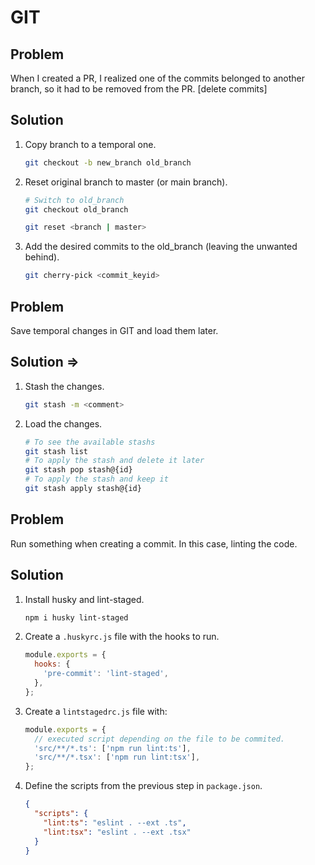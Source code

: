# GIT

##  Problem
When I created a PR, I realized one of the commits belonged to another branch, so it had to be removed from the PR. [delete commits]

## Solution

1. Copy branch to a temporal one.

   ```bash
   git checkout -b new_branch old_branch
   ```

2. Reset original branch to master (or main branch).

   ```bash
   # Switch to old_branch
   git checkout old_branch

   git reset <branch | master>
   ```

3. Add the desired commits to the old_branch (leaving the unwanted behind).

   ```bash
   git cherry-pick <commit_keyid>
   ```

## Problem
Save temporal changes in GIT and load them later.

## Solution =>

1. Stash the changes.

   ```bash
   git stash -m <comment>
   ```

2. Load the changes.

   ```bash
   # To see the available stashs
   git stash list
   # To apply the stash and delete it later
   git stash pop stash@{id}
   # To apply the stash and keep it
   git stash apply stash@{id}
   ```

## Problem
 Run something when creating a commit. In this case, linting the code.

## Solution

1. Install husky and lint-staged.

   ```bash
   npm i husky lint-staged
   ```

2. Create a `.huskyrc.js` file with the hooks to run.

   ```javascript
   module.exports = {
     hooks: {
       'pre-commit': 'lint-staged',
     },
   };
   ```

3. Create a `lintstagedrc.js` file with:

   ```javascript
   module.exports = {
     // executed script depending on the file to be commited.
     'src/**/*.ts': ['npm run lint:ts'],
     'src/**/*.tsx': ['npm run lint:tsx'],
   };
   ```

4. Define the scripts from the previous step in `package.json`.

   ```json
   {
     "scripts": {
       "lint:ts": "eslint . --ext .ts",
       "lint:tsx": "eslint . --ext .tsx"
     }
   }
   ```
